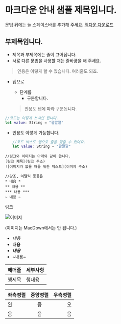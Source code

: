 # 마크다운 안내 샘플 제목입니다.

문법 뒤에는 늘 스페이스바를 추가해 주세요.
[맥다운 다운로드](https://macdown.uranusjr.com)

## 부제목입니다. 
- 제목과 부제목에는 줄이 그어집니다.
- 서로 다른 문법을 사용할 때는 줄바꿈을 해 주세요.

> 인용은 이렇게 할 수 있습니다. 여러줄도 되죠.

- 탭으로
	- 단계를
		- 구분합니다.

	>인용도 탭에 따라 구분됩니다.
	
```swift
//코드는 이렇게 쓰시면 됩니다.
let value: String = "깔깔깔"
```

- 인용도 이렇게 가능합니다.

	```swift
	//코드 박스도 탭으로 줄을 맞출 수 있어요.
	let value: String = "깔깔깔"
	```
	
```
//링크와 이미지는 아래와 같이 씁니다.
[링크 제목](링크 주소)
![이미지가 없을 때를 위한 텍스트](이미지 주소)	

//강조, 이탤릭 등등은
* 내용 *
** 내용 **
*** 내용 ***
~ 내용 ~
```

[링크](http://developer.apple.com/)

![이미지](/images/poster.jpg)

(이미지는 MacDown에서는 안 됩니다.)

- *내용*
- **내용**
- ***내용***
- ~내용~

| 헤더줄 | 세부사항 |
|---|---|
| 행제목 | 행내용 |


| 좌측정렬 | 중앙정렬 | 우측정렬 |
|:---|:---:|---:|
| 왼 | 중 | 오 |
| 음 | 음 | 음 |